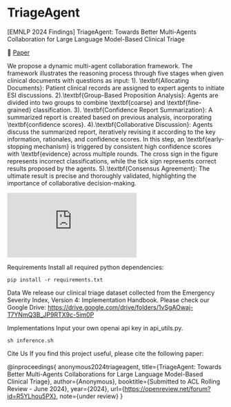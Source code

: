 # TriageAgent

[EMNLP 2024 Findings] TriageAgent: Towards Better Multi-Agents Collaboration for Large Language Model-Based Clinical Triage

📄 [Paper](https://openreview.net/pdf?id=R5YLhou5PX)

We propose a dynamic multi-agent collaboration framework. The framework illustrates the reasoning process through five stages when given clinical documents with questions as input: 1). \textbf{Allocating Documents}: Patient clinical records are assigned to expert agents to initiate ESI discussions. 2).\textbf{Group-Based Proposition Analysis}: Agents are divided into two groups to combine \textbf{coarse} and \textbf{fine-grained} classification. 3). \textbf{Confidence Report Summarization}: A summarized report is created based on previous analysis, incorporating \textbf{confidence scores}. 4).\textbf{Collaborative Discussion}: Agents discuss the summarized report, iteratively revising it according to the key information, rationales, and confidence scores. In this step, an \textbf{early-stopping mechanism} is triggered by consistent high confidence scores with \textbf{evidence} across multiple rounds. The cross sign in the figure represents incorrect classifications, while the tick sign represents correct results proposed by the agents. 5).\textbf{Consensus Agreement}: The ultimate result is precise and thoroughly validated, highlighting the importance of collaborative decision-making.


![Collaboration Framework](https://github.com/user-attachments/files/17099495/Main-structure-1.pdf)


Requirements
Install all required python dependencies:

```
pip install -r requirements.txt
```


Data
We release our clinical triage dataset collected from the Emergency Severity Index, Version 4: Implementation Handbook. Please check our Google Drive: 
https://drive.google.com/drive/folders/1vSgAOwaj-T7YNmQ3B_JP9RTX9c-5im0P



Implementations
Input your own openai api key in api_utils.py.
```
sh inference.sh
```


Cite Us
If you find this project useful, please cite the following paper:

@inproceedings{
anonymous2024triageagent,
title={TriageAgent: Towards Better Multi-Agents Collaborations for  Large Language Model-Based Clinical Triage},
author={Anonymous},
booktitle={Submitted to ACL Rolling Review - June 2024},
year={2024},
url={https://openreview.net/forum?id=R5YLhou5PX},
note={under review}
}
